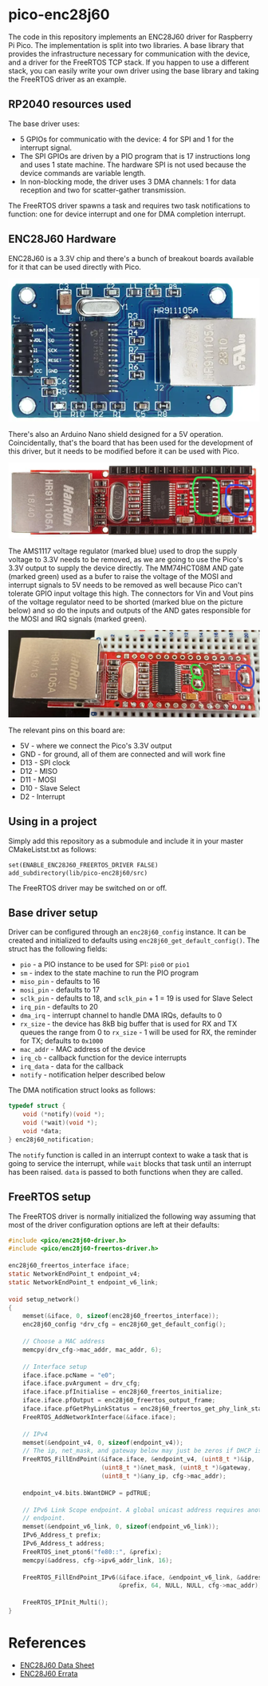 
pico-enc28j60
=============

The code in this repository implements an ENC28J60 driver for Raspberry Pi Pico.
The implementation is split into two libraries. A base library that provides the
infrastructure necessary for communication with the device, and a driver for the
FreeRTOS TCP stack. If you happen to use a different stack, you can easily write
your own driver using the base library and taking the FreeRTOS driver as an
example.

RP2040 resources used
---------------------

The base driver uses:

 * 5 GPIOs for communicatio with the device: 4 for SPI and 1 for the interrupt
   signal.
 * The SPI GPIOs are driven by a PIO program that is 17 instructions long and
   uses 1 state machine. The hardware SPI is not used because the device
   commands are variable length.
 * In non-blocking mode, the driver uses 3 DMA channels: 1 for data reception
   and two for scatter-gather transmission.

The FreeRTOS driver spawns a task and requires two task notifications to
function: one for device interrupt and one for DMA completion interrupt.

ENC28J60 Hardware
-----------------

ENC28J60 is a 3.3V chip and there's a bunch of breakout boards available for it
that can be used directly with Pico.

![ENC28J60 Board](imgs/enc28j60-board.webp)

There's also an Arduino Nano shield designed for a 5V operation. Coincidentally,
that's the board that has been used for the development of this driver, but it
needs to be modified before it can be used with Pico.

![ENC28J60 Adrduino Nano Shield](imgs/enc28j60-nano.webp)

The AMS1117 voltage regulator (marked blue) used to drop the supply voltage to
3.3V needs to be removed, as we are going to use the Pico's 3.3V output to
supply the device directly. The MM74HCT08M AND gate (marked green) used as a
bufer to raise the voltage of the MOSI and interrupt signals to 5V needs to be
removed as well because Pico can't tolerate GPIO input voltage this high. The
connectors for Vin and Vout pins of the voltage regulator need to be shorted
(marked blue on the picture below) and so do the inputs and outputs of the
AND gates responsible for the MOSI and IRQ signals (marked green).

![Modified ENC28J60 Adrduino Nano Shield](imgs/enc28j60-nano-moded.webp)

The relevant pins on this board are:

 * 5V - where we connect the Pico's 3.3V output
 * GND - for ground, all of them are connected and will work fine
 * D13 - SPI clock
 * D12 - MISO
 * D11 - MOSI
 * D10 - Slave Select
 * D2 - Interrupt

Using in a project
------------------

Simply add this repository as a submodule and include it in your master
CMakeListst.txt as follows:

```
set(ENABLE_ENC28J60_FREERTOS_DRIVER FALSE)
add_subdirectory(lib/pico-enc28j60/src)
```

The FreeRTOS driver may be switched on or off.

Base driver setup
-----------------

Driver can be configured through an `enc28j60_config` instance. It can be
created and initialized to defaults using `enc28j60_get_default_config()`. The
struct has the following fields:

 * `pio` - a PIO instance to be used for SPI: `pio0` or `pio1`
 * `sm` - index to the state machine to run the PIO program
 * `miso_pin` - defaults to 16
 * `mosi_pin` - defaults to 17
 * `sclk_pin` - defaults to 18, and `sclk_pin` + 1 = 19 is used for Slave Select
 * `irq_pin` - defaults to 20
 * `dma_irq` - interrupt channel to handle DMA IRQs, defaults to 0
 * `rx_size` - the device has 8kB big buffer that is used for RX and TX queues
               the range from 0 to `rx_size` - 1 will be used for RX, the
               reminder for TX; defaults to `0x1000`
 * `mac_addr` - MAC address of the device
 * `irq_cb` - callback function for the device interrupts
 * `irq_data` - data for the callback
 * `notify` - notification helper described below
 
The DMA notification struct looks as follows:

```c
typedef struct {
    void (*notify)(void *);
    void (*wait)(void *);
    void *data;
} enc28j60_notification;
```

The `notify` function is called in an interrupt context to wake a task that is
going to service the interrupt, while `wait` blocks that task until an interrupt
has been raised. `data` is passed to both functions when they are called.

FreeRTOS setup
--------------

The FreeRTOS driver is normally initialized the following way assuming that most
of the driver configuration options are left at their defaults:

```c
#include <pico/enc28j60-driver.h>
#include <pico/enc28j60-freertos-driver.h>

enc28j60_freertos_interface iface;
static NetworkEndPoint_t endpoint_v4;
static NetworkEndPoint_t endpoint_v6_link;

void setup_network()
{
    memset(&iface, 0, sizeof(enc28j60_freertos_interface));
    enc28j60_config *drv_cfg = enc28j60_get_default_config();
    
    // Choose a MAC address
    memcpy(drv_cfg->mac_addr, mac_addr, 6);

    // Interface setup
    iface.iface.pcName = "e0";
    iface.iface.pvArgument = drv_cfg;
    iface.iface.pfInitialise = enc28j60_freertos_initialize;
    iface.iface.pfOutput = enc28j60_freertos_output_frame;
    iface.iface.pfGetPhyLinkStatus = enc28j60_freertos_get_phy_link_status;
    FreeRTOS_AddNetworkInterface(&iface.iface);

    // IPv4
    memset(&endpoint_v4, 0, sizeof(endpoint_v4));
    // The ip, net_mask, and gateway below may just be zeros if DHCP is used
    FreeRTOS_FillEndPoint(&iface.iface, &endpoint_v4, (uint8_t *)&ip,
                          (uint8_t *)&net_mask, (uint8_t *)&gateway,
                          (uint8_t *)&any_ip, cfg->mac_addr);

    endpoint_v4.bits.bWantDHCP = pdTRUE;

    // IPv6 Link Scope endpoint. A global unicast address requires another
    // endpoint.
    memset(&endpoint_v6_link, 0, sizeof(endpoint_v6_link));
    IPv6_Address_t prefix;
    IPv6_Address_t address;
    FreeRTOS_inet_pton6("fe80::", &prefix);
    memcpy(&address, cfg->ipv6_addr_link, 16);

    FreeRTOS_FillEndPoint_IPv6(&iface.iface, &endpoint_v6_link, &address,
                               &prefix, 64, NULL, NULL, cfg->mac_addr);

    FreeRTOS_IPInit_Multi();
}
```

References
==========

 * [ENC28J60 Data Sheet](https://ww1.microchip.com/downloads/aemDocuments/documents/OTH/ProductDocuments/DataSheets/39662e.pdf)
 * [ENC28J60 Errata](https://ww1.microchip.com/downloads/aemDocuments/documents/OTH/ProductDocuments/Errata/80349c.pdf)
